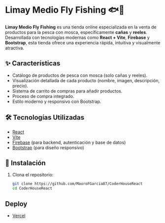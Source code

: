 # Limay Medio Fly Fishing 🐟🎣

**Limay Medio Fly Fishing** es una tienda online especializada en la venta de productos para la pesca con mosca, específicamente **cañas** y **reeles**. Desarrollada con tecnologías modernas como **React + Vite**, **Firebase** y **Bootstrap**, esta tienda ofrece una experiencia rápida, intuitiva y visualmente atractiva.

## ✨ Características

- Catálogo de productos de pesca con mosca (solo cañas y reeles).
- Visualización detallada de cada producto (nombre, imagen, descripción, precio).
- Sistema de carrito de compras para añadir productos.
- Proceso de compra integrado.
- Estilo moderno y responsivo con Bootstrap.

## 🛠️ Tecnologías Utilizadas

- [React](https://reactjs.org/)
- [Vite](https://vitejs.dev/)
- [Firebase](https://firebase.google.com/) (para backend, autenticación y base de datos)
- [Bootstrap](https://getbootstrap.com/) (para diseño responsivo)

## 🚀 Instalación

1. Clona el repositorio:
   ```bash
   git clone https://github.com/MauroFGarcia87/CoderHouseReact
   cd CoderHouseReact

## Deploy 

- [Vercel](https://coder-house-react-six.vercel.app/)

